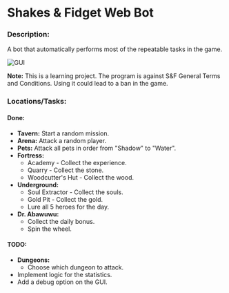 # Shakes & Fidget Web Bot

### Description:
A bot that automatically performs most of the repeatable tasks in the game.  

![GUI](https://i.imgur.com/PiSZVyy.png)

**Note:** This is a learning project. The program is against S&F General Terms and Conditions. Using it could lead to a ban in the game.

### Locations/Tasks:
#### Done:
- **Tavern:** Start a random mission.
- **Arena:** Attack a random player.
- **Pets:** Attack all pets in order from "Shadow" to "Water".
- **Fortress:**
  - Academy - Collect the experience.
  - Quarry - Collect the stone.
  - Woodcutter's Hut - Collect the wood.
- **Underground:**
  - Soul Extractor - Collect the souls.
  - Gold Pit - Collect the gold.
  - Lure all 5 heroes for the day.
- **Dr. Abawuwu:**
  - Collect the daily bonus.
  - Spin the wheel. 


#### TODO:
- **Dungeons:**
  - Choose which dungeon to attack.
- Implement logic for the statistics.
- Add a debug option on the GUI.
